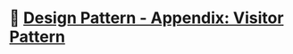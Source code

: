 # :notebook_with_decorative_cover: [Design Pattern - Appendix: Visitor Pattern](https://zealous-open-f6a.notion.site/Design-Pattern-Appendix-The-Visitor-Pattern-abe36092522140a8ab445fd24ed071b4?pvs=4)
